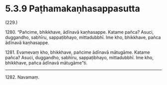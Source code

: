 # 5.3.9 Paṭhamakaṇhasappasutta

(229.)

1280\. “Pañcime, bhikkhave, ādīnavā kaṇhasappe. Katame pañca? Asuci, duggandho, sabhīru, sappaṭibhayo, mittadubbhī. Ime kho, bhikkhave, pañca ādīnavā kaṇhasappe.

1281\. Evamevaṃ kho, bhikkhave, pañcime ādīnavā mātugāme. Katame pañca? Asuci, duggandho, sabhīru, sappaṭibhayo, mittadubbhī. Ime kho, bhikkhave, pañca ādīnavā mātugāme”ti.

---

1282\. Navamaṃ.
